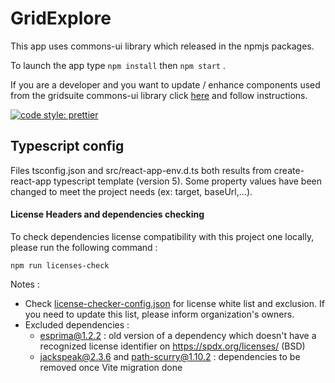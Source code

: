 # GridExplore

This app uses commons-ui library which released in the npmjs packages.

To launch the app type `npm install` then `npm start` .

If you are a developer and you want to update / enhance components used from the gridsuite commons-ui library
click [here](https://github.com/gridsuite/commons-ui) and follow instructions.

[![code style: prettier](https://img.shields.io/badge/code_style-prettier-ff69b4.svg?style=flat-square)](https://github.com/prettier/prettier)

## Typescript config

Files tsconfig.json and src/react-app-env.d.ts both results from create-react-app typescript template (version 5).
Some property values have been changed to meet the project needs (ex: target, baseUrl,...).

#### License Headers and dependencies checking

To check dependencies license compatibility with this project one locally, please run the following command :

```
npm run licenses-check
```

Notes :

- Check [license-checker-config.json](license-checker-config.json) for license white list and exclusion.
  If you need to update this list, please inform organization's owners.
- Excluded dependencies :
    - esprima@1.2.2 : old version of a dependency which doesn't have a recognized license identifier on https://spdx.org/licenses/ (BSD)
    - jackspeak@2.3.6 and path-scurry@1.10.2 : dependencies to be removed once Vite migration done
